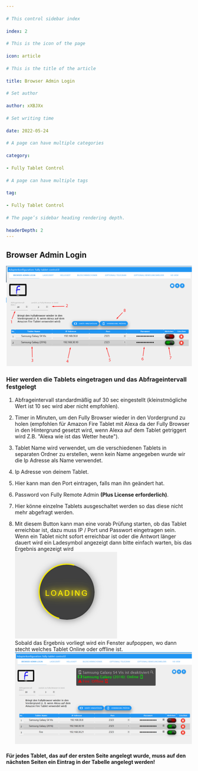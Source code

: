 ```yaml
---

# This control sidebar index

index: 2

# This is the icon of the page

icon: article

# This is the title of the article

title: Browser Admin Login

# Set author

author: xXBJXx

# Set writing time

date: 2022-05-24

# A page can have multiple categories

category:

- Fully Tablet Control

# A page can have multiple tags

tag:

- Fully Tablet Control

# The page’s sidebar heading rendering depth.

headerDepth: 2
---
```


## Browser Admin Login

![login](../../.vuepress/public/media/fully-tablet-control/browser-admin-login.png)

### Hier werden die Tablets eingetragen und das Abfrageintervall festgelegt

1. Abfrageintervall standardmäßig auf 30 sec eingestellt (kleinstmögliche Wert ist 10 sec wird aber nicht empfohlen).

2. Timer in Minuten, um den Fully Browser wieder in den Vordergrund zu holen (empfohlen für Amazon Fire Tablet mit
   Alexa da der Fully Browser in den Hintergrund gesetzt wird, wenn Alexa auf dem Tablet getriggert wird Z.B. "Alexa
   wie ist das Wetter heute").

3. Tablet Name wird verwendet, um die verschiedenen Tablets in separaten Ordner zu erstellen, wenn kein Name angegeben
   wurde wir die Ip Adresse als Name verwendet.

4. Ip Adresse von deinem Tablet.

5. Hier kann man den Port eintragen, falls man ihn geändert hat.

6. Password von Fully Remote Admin **(Plus License erforderlich)**.

7. Hier könne einzelne Tablets ausgeschaltet werden so das diese nicht mehr abgefragt werden.

8. Mit diesem Button kann man eine vorab Prüfung starten, ob das Tablet erreichbar ist, dazu muss IP / Port und
   Passwort eingetragen sein.\
   Wenn ein Tablet nicht sofort erreichbar ist oder die Antwort länger dauert wird ein Ladesymbol angezeigt dann bitte
   einfach warten, bis das Ergebnis angezeigt wird \
   ![login](../../.vuepress/public/media/fully-tablet-control/Loading.png) \
   Sobald das Ergebnis vorliegt wird ein Fenster aufpoppen, wo dann stecht welches Tablet Online oder offline ist.\
   ![login](../../.vuepress/public/media/fully-tablet-control/Device_test.png)

#### Für jedes Tablet, das auf der ersten Seite angelegt wurde, muss auf den nächsten Seiten ein Eintrag in der Tabelle angelegt werden!

